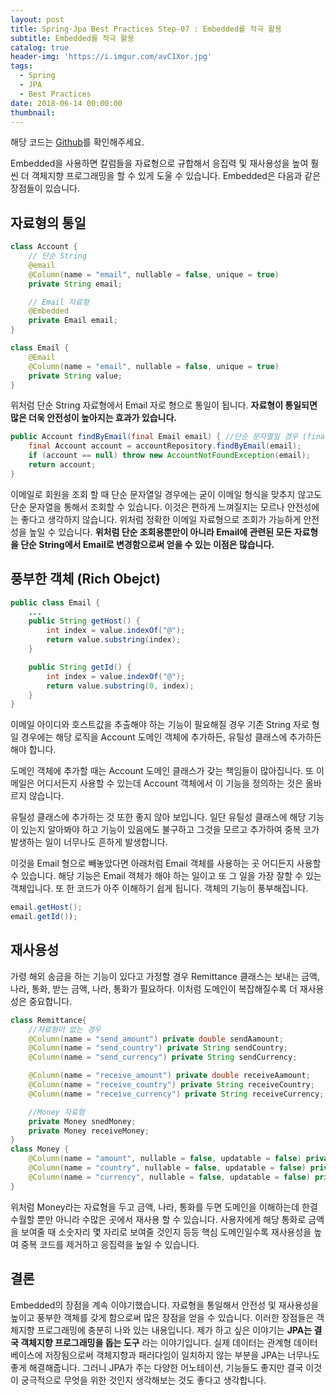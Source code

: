 ```yaml
---
layout: post
title: Spring-Jpa Best Practices Step-07 : Embedded를 적극 활용
subtitle: Embedded를 적극 활용
catalog: true
header-img: 'https://i.imgur.com/avC1Xor.jpg'
tags:
  - Spring
  - JPA
  - Best Practices
date: 2018-06-14 00:00:00
thumbnail:
---
```


해당 코드는 [Github](https://github.com/cheese10yun/spring-jpa-best-practices)를 확인해주세요.

Embedded을 사용하면 칼럼들을 자료형으로 규합해서 응집력 및 재사용성을 높여 훨씬 더 객체지향 프로그래밍을 할 수 있게 도울 수 있습니다. Embedded은 다음과 같은 장점들이 있습니다.

## 자료형의 통일
```java
class Account {
    // 단순 String
    @email
    @Column(name = "email", nullable = false, unique = true)
    private String email;

    // Email 자료형 
    @Embedded
    private Email email;
}

class Email {
    @Email
    @Column(name = "email", nullable = false, unique = true)
    private String value;
}
```
위처럼 단순 String 자료형에서 Email 자로 형으로 통일이 됩니다. **자료형이 통일되면 많은 더욱 안전성이 높아지는 효과가 있습니다.**

```java
public Account findByEmail(final Email email) { //단순 문자열일 경우 (final String email)
    final Account account = accountRepository.findByEmail(email);
    if (account == null) throw new AccountNotFoundException(email);
    return account;
}
```
이메일로 회원을 조회 할 때 단순 문자열일 경우에는 굳이 이메일 형식을 맞추지 않고도 단순 문자열을 통해서 조회할 수 있습니다. 이것은 편하게 느껴질지는 모르나 안전성에는 좋다고 생각하지 않습니다. 위처럼 정확한 이메일 자료형으로 조회가 가능하게 안전성을 높일 수 있습니다. **위처럼 단순 조회용뿐만이 아니라 Email에 관련된 모든 자료형을 단순 String에서 Email로 변경함으로써 얻을 수 있는 이점은 많습니다.**


## 풍부한 객체 (Rich Obejct)

```java
public class Email {
    ...
    public String getHost() {
        int index = value.indexOf("@");
        return value.substring(index);
    }

    public String getId() {
        int index = value.indexOf("@");
        return value.substring(0, index);
    }
}
```
이메일 아이디와 호스트값을 추출해야 하는 기능이 필요해질 경우 기존 String 자로 형일 경우에는 해당 로직을 Account 도메인 객체에 추가하든, 유틸성 클래스에 추가하든 해야 합니다.

도메인 객체에 추가할 때는 Account 도메인 클래스가 갖는 책임들이 많아집니다. 또 이메일은 어디서든지 사용할 수 있는데 Account 객체에서 이 기능을 정의하는 것은 올바르지 않습니다.

유틸성 클래스에 추가하는 것 또한 좋지 않아 보입니다. 일단 유틸성 클래스에 해당 기능이 있는지 알아봐야 하고 기능이 있음에도 불구하고 그것을 모르고 추가하여 중복 코가 발생하는 일이 너무나도 흔하게 발생합니다.

이것을 Email 형으로 빼놓았다면 아래처럼 Email 객체를 사용하는 곳 어디든지 사용할 수 있습니다. 해당 기능은 Email 객체가 해야 하는 일이고 또 그 일을 가장 잘할 수 있는 객체입니다. 또 한 코드가 아주 이해하기 쉽게 됩니다. 객체의 기능이 풍부해집니다.

```java
email.getHost();
email.getId());
```

## 재사용성

가령 해외 송금을 하는 기능이 있다고 가정할 경우 Remittance 클래스는 보내는 금액, 나라, 통화, 받는 금액, 나라, 통화가 필요하다. 이처럼 도메인이 복잡해질수록 더 재사용성은 중요합니다.

```java
class Remittance{
    //자료형이 없는 경우
    @Column(name = "send_amount") private double sendAamount;
    @Column(name = "send_country") private String sendCountry;
    @Column(name = "send_currency") private String sendCurrency;

    @Column(name = "receive_amount") private double receiveAamount;
    @Column(name = "receive_country") private String receiveCountry;
    @Column(name = "receive_currency") private String receiveCurrency;

    //Money 자료형
    private Money snedMoney;
    private Money receiveMoney;
}
class Money {
    @Column(name = "amount", nullable = false, updatable = false) private double amount;
    @Column(name = "country", nullable = false, updatable = false) private Country country;
    @Column(name = "currency", nullable = false, updatable = false) private Currency currency;
}
```
위처럼 Money라는 자료형을 두고 금액, 나라, 통화를 두면 도메인을 이해하는데 한결 수월할 뿐만 아니라 수많은 곳에서 재사용 할 수 있습니다. 사용자에게 해당 통화로 금액을 보여줄 때 소숫자리 몇 자리로 보여줄 것인지 등등 핵심 도메인일수록 재사용성을 높여 중복 코드를 제거하고 응집력을 높일 수 있습니다.


## 결론
Embedded의 장점을 계속 이야기했습니다. 자료형을 통일해서 안전성 및 재사용성을 높이고 풍부한 객체를 갖게 함으로써 많은 장점을 얻을 수 있습니다. 이러한 장점들은 객체지향 프로그래밍에 충분히 나와 있는 내용입니다. 제가 하고 싶은 이야기는 **JPA는 결국 객체지향 프로그래밍을 돕는 도구** 라는 이야기입니다. 실제 데이터는 관계형 데이터베이스에 저장됨으로써 객체지향과 패러다임이 일치하지 않는 부분을 JPA는 너무나도 좋게 해결해줍니다. 그러니 JPA가 주는 다양한 어노테이션, 기능들도 좋지만 결국 이것이 궁극적으로 무엇을 위한 것인지 생각해보는 것도 좋다고 생각합니다.